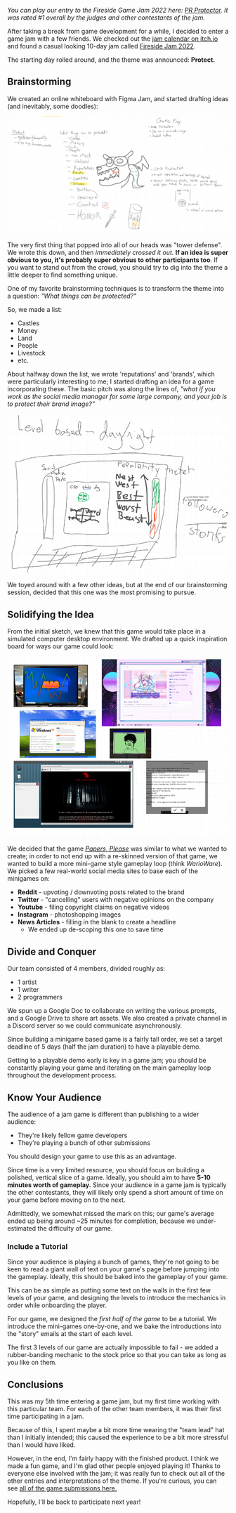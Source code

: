 
*You can play our entry to the Fireside Game Jam 2022 here: [PR Protector](https://badcop.itch.io/pr-protector). It was rated #1 overall by the judges and other contestants of the jam.*

After taking a break from game development for a while, I decided to enter a game jam with a few friends.
We checked out the [jam calendar on itch.io](https://itch.io/jams) and found a casual looking 10-day jam called [Fireside Jam 2022](https://itch.io/jam/fireside-jam-2022).

The starting day rolled around, and the theme was announced: **Protect.**

## Brainstorming

We created an online whiteboard with Figma Jam, and started drafting ideas (and inevitably, some doodles):

![Whiteboard](./figma_jam.png)

The very first thing that popped into all of our heads was "tower defense". We wrote this down,
and then *immediately crossed it out.* **If an idea is super obvious to you, it's probably super obvious to
other participants too**. If you want to stand out from the crowd, you should try to dig into
the theme a little deeper to find something unique.

One of my favorite brainstorming techniques is to transform the theme into a question: _"What things can be protected?"_

So, we made a list:
 * Castles
 * Money
 * Land
 * People
 * Livestock
 * etc.

About halfway down the list, we wrote 'reputations' and 'brands', which were particularly interesting to me;
I started drafting an idea for a game incorporating these. The basic pitch was along the lines of,
*"what if you work as the social media manager for some large company, and your job is to protect their brand image?"*

![Potential Game Sketch](./figma_jam2.png)

We toyed around with a few other ideas, but at the end of our brainstorming session,
decided that this one was the most promising to pursue.

## Solidifying the Idea

From the initial sketch, we knew that this game would take place in a simulated computer desktop environment.
We drafted up a quick inspiration board for ways our game could look:

![Inspiration](./inspiration.png)

We decided that the game _[Papers, Please](https://papersplea.se/)_ was similar to what we wanted to create;
in order to not end up with a re-skinned version of that game, we wanted to build a more mini-game style gameplay
loop (think _WarioWare_). We picked a few real-world social media sites to base each of the minigames on:
* **Reddit** - upvoting / downvoting posts related to the brand
* **Twitter** - "cancelling" users with negative opinions on the company
* **Youtube** - filing copyright claims on negative videos
* **Instagram** - photoshopping images
* **News Articles** - filling in the blank to create a headline
    * We ended up de-scoping this one to save time

## Divide and Conquer

Our team consisted of 4 members, divided roughly as:
* 1 artist
* 1 writer
* 2 programmers

We spun up a Google Doc to collaborate on writing the various prompts, and a Google Drive to share art assets.
We also created a private channel in a Discord server so we could communicate asynchronously.

Since building a minigame based game is a fairly tall order,
we set a target deadline of 5 days (half the jam duration) to have a playable demo.

Getting to a playable demo early is key in a game jam; you should be constantly playing your game and iterating on
the main gameplay loop throughout the development process.

## Know Your Audience

The audience of a jam game is different than publishing to a wider audience:
* They're likely fellow game developers
* They're playing a bunch of other submissions

You should design your game to use this as an advantage.

Since time is a very limited resource, you should focus on building a polished, vertical slice of a game.
Ideally, you should aim to have **5-10 minutes worth of gameplay.** Since your audience in a game jam is typically
the other contestants, they will likely only spend a short amount of time on your game before moving on to the next.

Admittedly, we somewhat missed the mark on this; our game's average ended up being around ~25 minutes for completion,
because we under-estimated the difficulty of our game.

### Include a Tutorial

Since your audience is playing a bunch of games, they're not going to be keen to read a giant wall of text on
your game's page before jumping into the gameplay. Ideally, this should be baked into the gameplay of your game.

This can be as simple as putting some text on the walls in the first few levels of your game,
and designing the levels to introduce the mechanics in order while onboarding the player.

For our game, we designed the _first half of the game_ to be a tutorial. We introduce the mini-games one-by-one,
and we bake the introductions into the "story" emails at the start of each level.

The first 3 levels of our game are actually impossible to fail - we added a rubber-banding mechanic to the stock price
so that you can take as long as you like on them.

## Conclusions

This was my 5th time entering a game jam, but my first time working with this particular team.
For each of the other team members, it was their first time participating in a jam.

Because of this, I spent maybe a bit more time wearing the "team lead" hat than I initially intended;
this caused the experience to be a bit more stressful than I would have liked.

However, in the end, I'm fairly happy with the finished product. I think we made a fun game, and I'm
glad other people enjoyed playing it! Thanks to everyone else involved with the jam; it was really fun to check
out all of the other entries and interpretations of the theme. If you're curious, you can see [all of the game
submissions here.](https://itch.io/jam/fireside-jam-2022/results)

Hopefully, I'll be back to participate next year!

